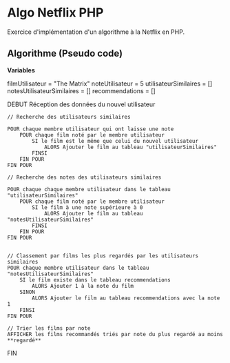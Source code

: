 # Algo Netflix PHP

Exercice d'implémentation d'un algorithme à la Netflix en PHP.


## Algorithme (Pseudo code)

**Variables**

filmUtilisateur = "The Matrix"
noteUtilisateur = 5
utilisateurSimilaires = []
notesUtilisateurSimilaires = []
recommendations = []


DEBUT
    Réception des données du nouvel utilisateur

    // Recherche des utilisateurs similaires

    POUR chaque membre utilisateur qui ont laisse une note
        POUR chaque film noté par le membre utilisateur
            SI le film est le même que celui du nouvel utilisateur
                ALORS Ajouter le film au tableau "utilisateurSimilaires" 
            FINSI
        FIN POUR
    FIN POUR

    // Recherche des notes des utilisateurs similaires

    POUR chaque chaque membre utilisateur dans le tableau "utilisateurSimilaires"
        POUR chaque film noté par le membre utilisateur
            SI le film à une note supérieure à 0
                ALORS Ajouter le film au tableau "notesUtilisateurSimilaires" 
            FINSI
        FIN POUR
    FIN POUR


    // Classement par films les plus regardés par les utilisateurs similaires
    POUR chaque membre utilisateur dans le tableau "notesUtilisateurSimilaires"
        SI le film existe dans le tableau recommendations
            ALORS Ajouter 1 à la note du film
        SINON
            ALORS Ajouter le film au tableau recommendations avec la note 1
        FINSI 
    FIN POUR

    // Trier les films par note
    AFFICHER les films recommandés triés par note du plus regardé au moins **regardé**
FIN